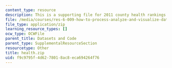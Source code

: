 ```yaml
---
content_type: resource
description: This is a supporting file for 2011 county health rankings.
file: /media/courses/res-6-009-how-to-process-analyze-and-visualize-data-january-iap-2012/f9c9795f4d6278018ac8eca694264f76_health.zip
file_type: application/zip
learning_resource_types: []
ocw_type: OCWFile
parent_title: Datasets and Code
parent_type: SupplementalResourceSection
resourcetype: Other
title: health.zip
uid: f9c9795f-4d62-7801-8ac8-eca694264f76
---
```

